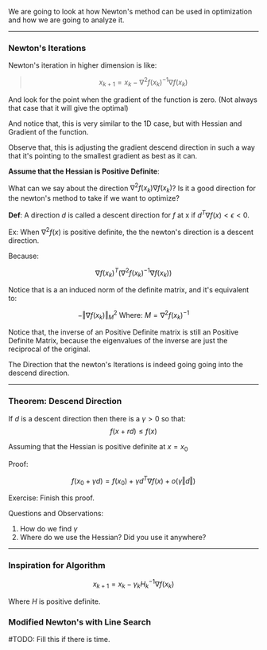 We are going to look at how Newton's method can be used in optimization and how we are going to analyze it. 


---
### **Newton's Iterations**
Newton's iteration in higher dimension is like: 

> $$
> x_{k + 1} = x_{k} - \nabla^2 f(x_{k})^{-1} \nabla f(x_{k})
> $$

And look for the point when the gradient of the function is zero. (Not always that case that it will give the optimal)

And notice that, this is very similar to the 1D case, but with Hessian and Gradient of the function. 

Observe that, this is adjusting the gradient descend direction in such a way that it's pointing to the smallest gradient as best as it can. 

**Assume that the Hessian is Positive Definite**: 

What can we say about the direction $\nabla^2 f(x_k)\nabla f(x_k)$? Is it a good direction for the newton's method to take if we want to optimize? 

**Def**: A direction $d$ is called a descent direction for $f$ at x if $d^T \nabla f(x) < \epsilon < 0$. 

Ex: When $\nabla^2 f(x)$ is positive definite, the the newton's direction is a descent direction. 

Because: 

$$
\nabla f(x_k)^T (\nabla^2 f(x_k)^{-1}\nabla f(x_k))
$$

Notice that is a an induced norm of the definite matrix, and it's equivalent to: 

$$
-\Vert \nabla f(x_k)\Vert^2_M \text{  Where: } M = \nabla^2 f(x_k)^{-1}
$$

Notice that, the inverse of an Positive Definite matrix is still an Positive Definite Matrix, because the eigenvalues of the inverse are just the reciprocal of the original. 

The Direction that the newton's Iterations is indeed going going into the descend direction. 

---
### **Theorem: Descend Direction**

If $d$ is a descent direction then there is a $\gamma > 0$ so that: 
$$
f(x + rd) \le f(x)
$$

Assuming that the Hessian is positive definite at $x = x_0$

Proof: 

$$
f(x_0 + \gamma d) = f(x_0) + \gamma d^T\nabla f(x) + o(\gamma \Vert d\Vert)
$$

Exercise: Finish this proof. 

Questions and Observations: 
1. How do we find $\gamma$
2. Where do we use the Hessian? Did you use it anywhere? 

---
### **Inspiration for Algorithm**

$$
x_{k + 1} = x_{k} - \gamma_k H^{-1}_k \nabla f(x_k)
$$

Where $H$ is positive definite. 


### **Modified Newton's with Line Search**

#TODO: Fill this if there is time. 